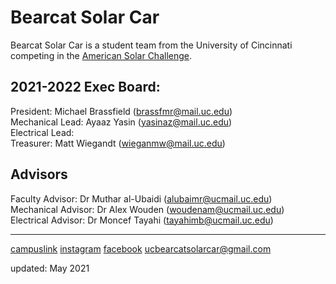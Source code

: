 # Bearcat Solar Car

Bearcat Solar Car is a student team from the University of Cincinnati competing in the [American Solar Challenge](https://www.americansolarchallenge.org/). 

## 2021-2022 Exec Board:
President: Michael Brassfield (brassfmr@mail.uc.edu)  
Mechanical Lead: Ayaaz Yasin (yasinaz@mail.uc.edu)  
Electrical Lead:   
Treasurer: Matt Wiegandt (wieganmw@mail.uc.edu)  

## Advisors
Faculty Advisor: Dr Muthar al-Ubaidi (alubaimr@ucmail.uc.edu)  
Mechanical Advisor: Dr Alex Wouden (woudenam@ucmail.uc.edu)  
Electrical Advisor: Dr Moncef Tayahi (tayahimb@ucmail.uc.edu)  

----------------------------------------------------------------------------------------------
[campuslink](https://campuslink.uc.edu/organization/ucsolarcar)     [instagram](https://www.instagram.com/ucsolarcar/)      [facebook](https://www.facebook.com/ucsolarcar)     ucbearcatsolarcar@gmail.com

updated: May 2021
